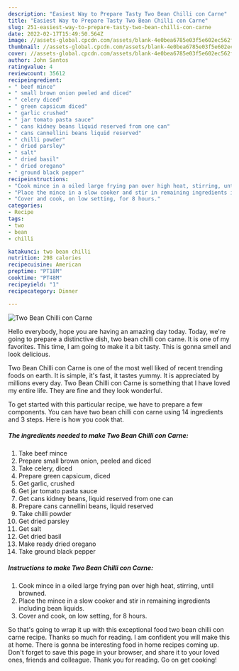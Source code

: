 ```yaml
---
description: "Easiest Way to Prepare Tasty Two Bean Chilli con Carne"
title: "Easiest Way to Prepare Tasty Two Bean Chilli con Carne"
slug: 251-easiest-way-to-prepare-tasty-two-bean-chilli-con-carne
date: 2022-02-17T15:49:50.564Z
image: //assets-global.cpcdn.com/assets/blank-4e0bea6785e03f5e602ec562f230caae08da540cada707380b4fe1bbebba43da.png
thumbnail: //assets-global.cpcdn.com/assets/blank-4e0bea6785e03f5e602ec562f230caae08da540cada707380b4fe1bbebba43da.png
cover: //assets-global.cpcdn.com/assets/blank-4e0bea6785e03f5e602ec562f230caae08da540cada707380b4fe1bbebba43da.png
author: John Santos
ratingvalue: 4
reviewcount: 35612
recipeingredient:
- " beef mince"
- " small brown onion peeled and diced"
- " celery diced"
- " green capsicum diced"
- " garlic crushed"
- " jar tomato pasta sauce"
- " cans kidney beans liquid reserved from one can"
- " cans cannellini beans liquid reserved"
- " chilli powder"
- " dried parsley"
- " salt"
- " dried basil"
- " dried oregano"
- " ground black pepper"
recipeinstructions:
- "Cook mince in a oiled large frying pan over high heat, stirring, until browned."
- "Place the mince in a slow cooker and stir in remaining ingredients including bean liquids."
- "Cover and cook, on low setting, for 8 hours."
categories:
- Recipe
tags:
- two
- bean
- chilli

katakunci: two bean chilli 
nutrition: 298 calories
recipecuisine: American
preptime: "PT18M"
cooktime: "PT48M"
recipeyield: "1"
recipecategory: Dinner

---
```



![Two Bean Chilli con Carne](//assets-global.cpcdn.com/assets/blank-4e0bea6785e03f5e602ec562f230caae08da540cada707380b4fe1bbebba43da.png)

Hello everybody, hope you are having an amazing day today. Today, we're going to prepare a distinctive dish, two bean chilli con carne. It is one of my favorites. This time, I am going to make it a bit tasty. This is gonna smell and look delicious.



Two Bean Chilli con Carne is one of the most well liked of recent trending foods on earth. It is simple, it's fast, it tastes yummy. It is appreciated by millions every day. Two Bean Chilli con Carne is something that I have loved my entire life. They are fine and they look wonderful.


To get started with this particular recipe, we have to prepare a few components. You can have two bean chilli con carne using 14 ingredients and 3 steps. Here is how you cook that.

<!--inarticleads1-->

##### The ingredients needed to make Two Bean Chilli con Carne:

1. Take  beef mince
1. Prepare  small brown onion, peeled and diced
1. Take  celery, diced
1. Prepare  green capsicum, diced
1. Get  garlic, crushed
1. Get  jar tomato pasta sauce
1. Get  cans kidney beans, liquid reserved from one can
1. Prepare  cans cannellini beans, liquid reserved
1. Take  chilli powder
1. Get  dried parsley
1. Get  salt
1. Get  dried basil
1. Make ready  dried oregano
1. Take  ground black pepper




<!--inarticleads2-->

##### Instructions to make Two Bean Chilli con Carne:

1. Cook mince in a oiled large frying pan over high heat, stirring, until browned.
1. Place the mince in a slow cooker and stir in remaining ingredients including bean liquids.
1. Cover and cook, on low setting, for 8 hours.




So that's going to wrap it up with this exceptional food two bean chilli con carne recipe. Thanks so much for reading. I am confident you will make this at home. There is gonna be interesting food in home recipes coming up. Don't forget to save this page in your browser, and share it to your loved ones, friends and colleague. Thank you for reading. Go on get cooking!
